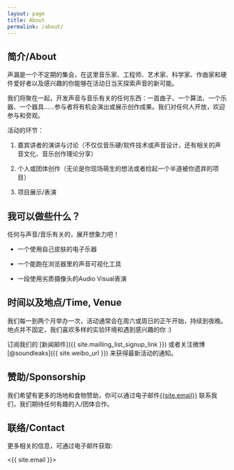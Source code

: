 ```yaml
---
layout: page
title: About
permalink: /about/
---
```



## 简介/About

声漏是一个不定期的集会，在这里音乐家、工程师、艺术家、科学家、作曲家和硬件爱好者以及感兴趣的你能够在活动日当天探索声音的新可能。

我们将聚在一起，开发声音与音乐有关的任何东西：一首曲子、一个算法、一个乐器、一个器具……参与者将有机会演出或展示创作成果。我们对任何人开放，欢迎参与和旁观。

活动的环节：

1. 嘉宾讲者的演讲与讨论（不仅仅音乐硬/软件技术或声音设计，还有相关的声音文化、音乐创作理论分享）

2. 个人或团体创作（无论是你现场萌生的想法或者捡起一个半道被你遗弃的项目）

3. 项目展示/表演


## 我可以做些什么？

任何与声音/音乐有关的，展开想象力吧！


* 一个使用自己皮肤的电子乐器

* 一个能跑在浏览器里的声音可视化工具

* 一段使用劣质摄像头的Audio Visual表演


## 时间以及地点/Time, Venue

我们每一到两个月举办一次，活动通常会在周六或周日的正午开始，持续到夜晚。地点并不固定，我们喜欢多样的实验环境和遇到感兴趣的你 :)

订阅我们的 [新闻邮件]({{ site.mailling_list_signup_link }}) 或者关注微博 [@soundleaks]({{ site.weibo_url }}) 来获得最新活动的通知。

## 赞助/Sponsorship

我们希望有更多的场地和食物赞助，你可以通过电子邮件<a href="mailto:{{site.email}}">{{site.email}}</a> 联系我们，我们期待任何有趣的人/团体合作。


## 联络/Contact

更多相关的信息，可通过电子邮件获取:

<{{ site.email }}>
